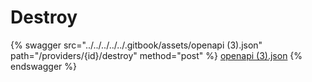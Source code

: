 # Destroy

{% swagger src="../../../../../.gitbook/assets/openapi (3).json" path="/providers/{id}/destroy" method="post" %}
[openapi (3).json](<../../../../../.gitbook/assets/openapi (3).json>)
{% endswagger %}
